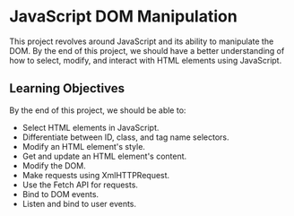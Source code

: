 # JavaScript DOM Manipulation

This project revolves around JavaScript and its ability to manipulate the DOM. By the end of this project, we should have a better understanding of how to select, modify, and interact with HTML elements using JavaScript.

## Learning Objectives

By the end of this project, we should be able to:

- Select HTML elements in JavaScript.
- Differentiate between ID, class, and tag name selectors.
- Modify an HTML element's style.
- Get and update an HTML element's content.
- Modify the DOM.
- Make requests using XmlHTTPRequest.
- Use the Fetch API for requests.
- Bind to DOM events.
- Listen and bind to user events.

